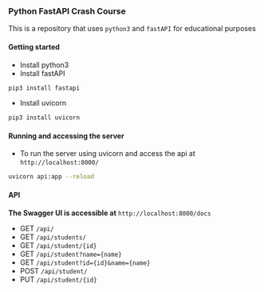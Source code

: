 ### Python FastAPI Crash Course

This is a repository that uses `python3` and `fastAPI` for educational purposes

#### Getting started

- Install python3
- Install fastAPI

```bash
pip3 install fastapi
```

- Install uvicorn

```bash
pip3 install uvicorn
```

#### Running and accessing the server

- To run the server using uvicorn and access the api at `http://localhost:8000/`

```bash
uvicorn api:app --reload
```

#### API

**The Swagger UI is accessible at** `http://localhost:8000/docs`

- GET `/api/`
- GET `/api/students/`
- GET `/api/student/{id}`
- GET `/api/student?name={name}`
- GET `/api/student?id={id}&name={name}`
- POST `/api/student/`
- PUT `/api/student/{id}`
